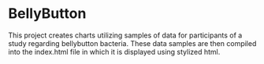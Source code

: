 # BellyButton

This project creates charts utilizing samples of data for participants of a study regarding bellybutton bacteria. These data samples are then compiled into the index.html file in which it is displayed using stylized html.
